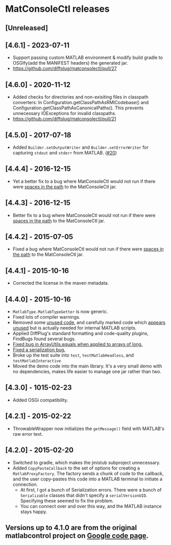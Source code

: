# MatConsoleCtl releases

## [Unreleased]

## [4.6.1] - 2023-07-11
- Support passing custom MATLAB environment & modify build gradle to OSGIfy(add the MANIFEST headers) the generated jar.
- https://github.com/diffplug/matconsolectl/pull/27

## [4.6.0] - 2020-11-12
- Added checks for directories and non-exisiting files in classpath converters: In Configuration.getClassPathAsRMICodebase() and Configuration.getClassPathAsCanonicalPaths(). This prevents unnecessary IOExceptions for invalid classpaths.
- https://github.com/diffplug/matconsolectl/pull/21

## [4.5.0] - 2017-07-18
- Added `Builder.setOutputWriter` and `Builder.setErrorWriter` for capturing `stdout` and `stderr` from MATLAB. ([#20](https://github.com/diffplug/matconsolectl/pull/20))

## [4.4.4] - 2016-12-15
- Yet a better fix to a bug where MatConsoleCtl would not run if there were [spaces in the path](https://github.com/diffplug/matconsolectl/issues/15) to the MatConsoleCtl jar.

## [4.4.3] - 2016-12-15
- Better fix to a bug where MatConsoleCtl would not run if there were [spaces in the path](https://github.com/diffplug/matconsolectl/issues/15) to the MatConsoleCtl jar.

## [4.4.2] - 2015-07-05
- Fixed a bug where MatConsoleCtl would not run if there were [spaces in the path](https://github.com/diffplug/matconsolectl/issues/11) to the MatConsoleCtl jar.

## [4.4.1] - 2015-10-16
- Corrected the license in the maven metadata.

## [4.4.0] - 2015-10-16
- `MatlabType.MatlabTypeGetter` is now generic.
- Fixed lots of compiler warnings.
- Removed some [unused code](https://github.com/diffplug/matconsolectl/commit/c514188e55880528268dd3314f7347d95d00b7b6), and carefully marked code which [appears unused](https://github.com/diffplug/matconsolectl/commit/60564f2e8a80494b443d7da31c01d2e55c6d72c2) but is actually needed for internal MATLAB scripts.
- Applied DiffPlug's standard formatting and code-quality plugins, FindBugs found several bugs.
- [Fixed bug in ArrayUtils.equals when applied to arrays of long.](https://github.com/diffplug/matconsolectl/commit/088b954551392dc7b24142fd7f1cbcdc6a4005bf)
- [Fixed a serialization bug.](https://github.com/diffplug/matconsolectl/commit/d6bc07adca74f0bb3ae91c1009222eff6b975774)
- Broke up the test suite into `test`, `testMatlabHeadless`, and `testMatlabInteractive`
- Moved the demo code into the main library.  It's a very small demo with no dependencies, makes life easier to manage one jar rather than two.

## [4.3.0] - 1015-02-23
- Added OSGi compatibility.

## [4.2.1] - 2015-02-22
- ThrowableWrapper now initializes the `getMessage()` field with MATLAB's raw error text.

## [4.2.0] - 2015-02-20
- Switched to gradle, which makes the jmistub subproject unnecessary.
- Added `CopyPasteCallback` to the set of options for creating a `MatlabProxyFactory`.  The factory sends a chunk of code to the callback, and the user copy-pastes this code into a MATLAB terminal to initiate a connection.
	+ At first, I got a bunch of Serialization errors.  There were a bunch of `Serializable` classes that didn't specify a `serialVersionUID`.  Specifying these seemed to fix the problem.
	+ You can connect over and over this way, and the MATLAB instance stays happy.

## Versions up to 4.1.0 are from the original matlabcontrol project on [Google code page](https://code.google.com/p/matlabcontrol/wiki/VersionHistory).
